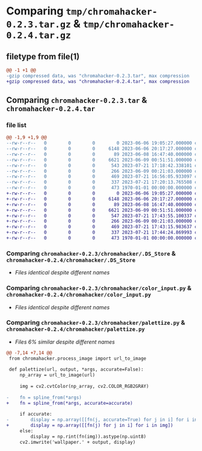 # Comparing `tmp/chromahacker-0.2.3.tar.gz` & `tmp/chromahacker-0.2.4.tar.gz`

## filetype from file(1)

```diff
@@ -1 +1 @@
-gzip compressed data, was "chromahacker-0.2.3.tar", max compression
+gzip compressed data, was "chromahacker-0.2.4.tar", max compression
```

## Comparing `chromahacker-0.2.3.tar` & `chromahacker-0.2.4.tar`

### file list

```diff
@@ -1,9 +1,9 @@
--rw-r--r--   0        0        0        0 2023-06-06 19:05:27.000000 chromahacker-0.2.3/README.md
--rw-r--r--   0        0        0     6148 2023-06-06 20:17:27.000000 chromahacker-0.2.3/chromahacker/.DS_Store
--rw-r--r--   0        0        0       89 2023-06-08 16:47:40.000000 chromahacker-0.2.3/chromahacker/__init__.py
--rw-r--r--   0        0        0     6621 2023-06-09 00:51:51.000000 chromahacker-0.2.3/chromahacker/color_input.py
--rw-r--r--   0        0        0      543 2023-07-21 17:18:42.338101 chromahacker-0.2.3/chromahacker/palettize.py
--rw-r--r--   0        0        0      266 2023-06-09 00:21:03.000000 chromahacker-0.2.3/chromahacker/process_image.py
--rw-r--r--   0        0        0      469 2023-07-21 16:56:05.933097 chromahacker-0.2.3/chromahacker/spline.py
--rw-r--r--   0        0        0      337 2023-07-21 17:20:13.765508 chromahacker-0.2.3/pyproject.toml
--rw-r--r--   0        0        0      473 1970-01-01 00:00:00.000000 chromahacker-0.2.3/PKG-INFO
+-rw-r--r--   0        0        0        0 2023-06-06 19:05:27.000000 chromahacker-0.2.4/README.md
+-rw-r--r--   0        0        0     6148 2023-06-06 20:17:27.000000 chromahacker-0.2.4/chromahacker/.DS_Store
+-rw-r--r--   0        0        0       89 2023-06-08 16:47:40.000000 chromahacker-0.2.4/chromahacker/__init__.py
+-rw-r--r--   0        0        0     6621 2023-06-09 00:51:51.000000 chromahacker-0.2.4/chromahacker/color_input.py
+-rw-r--r--   0        0        0      547 2023-07-21 17:43:55.100337 chromahacker-0.2.4/chromahacker/palettize.py
+-rw-r--r--   0        0        0      266 2023-06-09 00:21:03.000000 chromahacker-0.2.4/chromahacker/process_image.py
+-rw-r--r--   0        0        0      469 2023-07-21 17:43:15.983637 chromahacker-0.2.4/chromahacker/spline.py
+-rw-r--r--   0        0        0      337 2023-07-21 17:44:24.869993 chromahacker-0.2.4/pyproject.toml
+-rw-r--r--   0        0        0      473 1970-01-01 00:00:00.000000 chromahacker-0.2.4/PKG-INFO
```

### Comparing `chromahacker-0.2.3/chromahacker/.DS_Store` & `chromahacker-0.2.4/chromahacker/.DS_Store`

 * *Files identical despite different names*

### Comparing `chromahacker-0.2.3/chromahacker/color_input.py` & `chromahacker-0.2.4/chromahacker/color_input.py`

 * *Files identical despite different names*

### Comparing `chromahacker-0.2.3/chromahacker/palettize.py` & `chromahacker-0.2.4/chromahacker/palettize.py`

 * *Files 6% similar despite different names*

```diff
@@ -7,14 +7,14 @@
 from chromahacker.process_image import url_to_image
 
 def palettize(url, output, *args, accurate=False):
     np_array = url_to_image(url)
 
     img = cv2.cvtColor(np_array, cv2.COLOR_RGB2GRAY)
 
-    fn = spline_from(*args)
+    fn = spline_from(*args, accurate=accurate)
 
     if accurate:
-        display = np.array([[fn(j, accurate=True) for j in i] for i in img])
+        display = np.array([[fn(j) for j in i] for i in img])
     else:
         display = np.rint(fn(img)).astype(np.uint8)
     cv2.imwrite('wallpaper.' + output, display)
```

